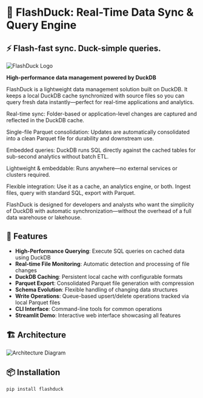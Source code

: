 # 🚀 FlashDuck: Real-Time Data Sync & Query Engine
## ⚡ Flash-fast sync. Duck-simple queries.

![FlashDuck Logo](https://via.placeholder.com/200x100/FF6B6B/FFFFFF?text=FlashDuck)

**High-performance data management powered by DuckDB**

FlashDuck is a lightweight data management solution built on DuckDB. It keeps a local DuckDB cache synchronized with source files so you can query fresh data instantly—perfect for real-time applications and analytics.

Real-time sync: Folder-based or application-level changes are captured and reflected in the DuckDB cache.

Single-file Parquet consolidation: Updates are automatically consolidated into a clean Parquet file for durability and downstream use.

Embedded queries: DuckDB runs SQL directly against the cached tables for sub-second analytics without batch ETL.

Lightweight & embeddable: Runs anywhere—no external services or clusters required.

Flexible integration: Use it as a cache, an analytics engine, or both. Ingest files, query with standard SQL, export with Parquet.

FlashDuck is designed for developers and analysts who want the simplicity of DuckDB with automatic synchronization—without the overhead of a full data warehouse or lakehouse.

## 🚀 Features

- **High-Performance Querying**: Execute SQL queries on cached data using DuckDB
- **Real-time File Monitoring**: Automatic detection and processing of file changes
- **DuckDB Caching**: Persistent local cache with configurable formats
- **Parquet Export**: Consolidated Parquet file generation with compression
- **Schema Evolution**: Flexible handling of changing data structures
- **Write Operations**: Queue-based upsert/delete operations tracked via local Parquet files
- **CLI Interface**: Command-line tools for common operations
- **Streamlit Demo**: Interactive web interface showcasing all features

## 🏗️ Architecture
![Architecture Diagram](https://via.placeholder.com/800x400/FF6B6B/FFFFFF?text=FlashDuck+Architecture+Diagram)

## 📦 Installation

```bash
pip install flashduck
```
